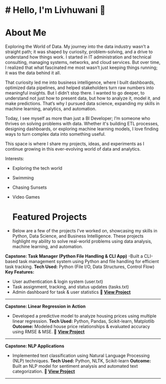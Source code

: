 # # Hello, I'm Livhuwani 👋

# About Me

Exploring the World of Data.
My journey into the data industry wasn’t a straight path; it was shaped by curiosity, problem-solving, and a drive to understand how things work. I started in IT administration and technical consulting, managing systems, networks, and cloud services. But over time, I realized that what fascinated me most wasn’t just keeping things running; it was the data behind it all.

That curiosity led me into business intelligence, where I built dashboards, optimized data pipelines, and helped stakeholders turn raw numbers into meaningful insights. But I didn’t stop there. I wanted to go deeper, to understand not just how to present data, but how to analyze it, model it, and make predictions. That’s why I pursued data science, expanding my skills in machine learning, analytics, and automation.

Today, I see myself as more than just a BI Developer; I’m someone who thrives on solving problems with data. Whether it's building ETL processes, designing dashboards, or exploring machine learning models, I love finding ways to turn complex data into something useful.

This space is where I share my projects, ideas, and experiments as I continue growing in this ever-evolving world of data and analytics.

Interests:

- Exploring the tech world
- Swimming
- Chasing Sunsets
- Video Games

  # Featured Projects

- Below are a few of the projects I’ve worked on, showcasing my skills in Python, Data Science, and Business Intelligence. These projects highlight my ability to solve real-world problems using data analysis, machine learning, and automation.

**Capstone: Task Manager (Python File Handling & CLI App)**
-Built a CLI-based task management system using Python and file handling for efficient task tracking.
**Tech Used:** Python (File I/O, Data Structures, Control Flow)
**Key Features:**
- User authentication & login system (user.txt)
- Task assignment, tracking, and status updates (tasks.txt)
- Admin dashboard for task & user statistics
🔗 **[View Project](https://github.com/Livhuwani96/Data-Science-Projects/tree/main/Capstone%20Project%20-%20Files)**

---

**Capstone: Linear Regression in Action**
- Developed a predictive model to analyze housing prices using multiple linear regression.
**Tech Used:** Python, Pandas, Scikit-learn, Matplotlib
**Outcome:** Modeled house price relationships & evaluated accuracy using RMSE & MSE.
🔗 **[View Project](https://github.com/Livhuwani96/Data-Science-Projects/tree/main/Capstone%20Project%20-%20Linear%20Regression%20in%20Action)**

---

**Capstone: NLP Applications**
- Implemented text classification using Natural Language Processing (NLP) techniques.
**Tech Used:** Python, NLTK, Scikit-learn
**Outcome:** Built an NLP model for sentiment analysis and automated text categorization.
🔗 **[View Project](https://github.com/Livhuwani96/Data-Science-Projects/tree/main/Capstone%20Project%20-%20NLP%20Applications)**

----



